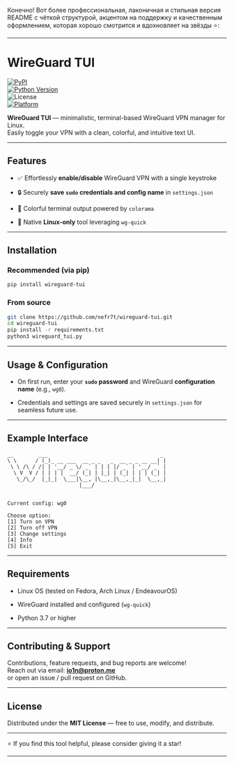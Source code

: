Конечно! Вот более профессиональная, лаконичная и стильная версия README с чёткой структурой, акцентом на поддержку и качественным оформлением, которая хорошо смотрится и вдохновляет на звёзды ⭐️:

---

# WireGuard TUI

[![PyPI](https://img.shields.io/pypi/v/wireguard-tui?color=brightgreen&style=flat-square)](https://pypi.org/project/wireguard-tui/)  
[![Python Version](https://img.shields.io/pypi/pyversions/wireguard-tui?style=flat-square)](https://pypi.org/project/wireguard-tui/)  
![License](https://img.shields.io/github/license/nefr7t/wireguard-tui?style=flat-square)  
[![Platform](https://img.shields.io/badge/platform-Linux-blue?style=flat-square)](#)

**WireGuard TUI** — minimalistic, terminal-based WireGuard VPN manager for Linux.  
Easily toggle your VPN with a clean, colorful, and intuitive text UI.

---

## Features

- ✅ Effortlessly **enable/disable** WireGuard VPN with a single keystroke
    
- 🔒 Securely **save `sudo` credentials and config name** in `settings.json`
    
- 🎨 Colorful terminal output powered by `colorama`
    
- 🐧 Native **Linux-only** tool leveraging `wg-quick`
    

---

## Installation

### Recommended (via pip)

```bash
pip install wireguard-tui
```

### From source

```bash
git clone https://github.com/nefr7t/wireguard-tui.git
cd wireguard-tui
pip install -r requirements.txt
python3 wireguard_tui.py
```

---

## Usage & Configuration

- On first run, enter your **`sudo` password** and WireGuard **configuration name** (e.g., `wg0`).
    
- Credentials and settings are saved securely in `settings.json` for seamless future use.
    

---

## Example Interface

```
__        ___                                    _ 
\ \      / (_)_ __ ___  __ _ _   _  __ _ _ __ __| |
 \ \ /\ / /| | '__/ _ \/ _` | | | |/ _` | '__/ _` |
  \ V  V / | | | |  __/ (_| | |_| | (_| | | | (_| |
   \_/\_/  |_|_|  \___|\__, |\__,_|\__,_|_|  \__,_|
                       |___/                       

    
Current config: wg0

Choose option:
[1] Turn on VPN
[2] Turn off VPN
[3] Change settings
[4] Info
[5] Exit

```

---

## Requirements

- Linux OS (tested on Fedora, Arch Linux / EndeavourOS)
    
- WireGuard installed and configured (`wg-quick`)
    
- Python 3.7 or higher
    

---

## Contributing & Support

Contributions, feature requests, and bug reports are welcome!  
Reach out via email: **[io1n@proton.me](mailto:io1n@proton.me)**  
or open an issue / pull request on GitHub.

---

## License

Distributed under the **MIT License** — free to use, modify, and distribute.

---

⭐ If you find this tool helpful, please consider giving it a star!

---

